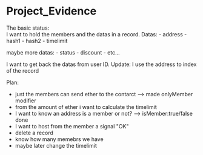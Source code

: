 # Project_Evidence


The basic status:  
 I want to hold the members and the datas in a record.
 Datas:
	- address
	- hash1
	- hash2
	- timelimit

maybe more datas: 
	- status
	- discount
	- etc...

I want to get back the datas from user ID. Update: I use the address to index of the record

Plan: 
- just the members can send ether to the contarct --> made onlyMember modifier
- from the amount of ether i want to calculate the timelimit
- I want to know an address is a member or not? --> isMember:true/false done
- I want to host from the member a signal "OK" 
- delete a record
- know how many memebrs we have
- maybe later change the timelimit 







 
